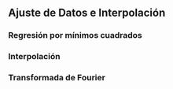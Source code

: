 ## Ajuste de Datos e Interpolación



### Regresión por mínimos cuadrados



### Interpolación



### Transformada de Fourier

